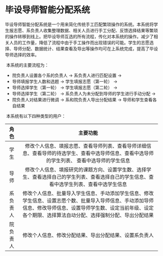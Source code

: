 # 毕设导师智能分配系统

  毕设导师智能分配系统是一个用来简化传统手工匹配繁琐操作的系统。本系统将学生报志愿、系负责人收集整理数据、相关人员进行手工分配、反馈选择结果等繁琐的操作转移到线上。把毕设导师互选的所有流程，传化对本系统的操作。减少了相关人员的工作量，降低了流程中由于手工操作而出现错误的可能。学生的志愿选择、导师分配、数据统计、结果查看及导出等操作均可在上系统完成，提高了毕设导师选择的效率。


​	本系统的主要流程为：

- 院负责人设置各个系的负责人 -> 系负责人进行匹配设置 -> 
- 导师填报学生人数和选题 -> 学生填报志愿（第一轮） -> 
- 导师选择学生（第一轮） -> 学生填报志愿（第二轮） -> 
- 导师选择学生（第二轮） -> 系负责人为未分配到导师的学生进行手动分配 -> 
- 院负责人对结果进行微调 -> 系和院负责人导出分配结果 -> 导师和学生查看各自结果

​	本系统有以下四种类型的用户：

|  角色  |                   主要功能                   |
| :--: | :--------------------------------------: |
|  学生  | 修改个人信息、填报志愿、查看导师列表、查看导师详细信息、查看导师的待选学生、查看中选导师信息、查看中选导师的学生列表、	查看中选导师的学生信息 |
|  导师  | 修改个人信息、填报研究的课题方向、设置学生数、选择学生、查看选择自己的学生列表、查看选择自己的学生信息、查看中选学生列表、查看中选学生信息 |
| 系负责人 | 修改个人信息、批量导入学生信息、手动添加学生信息、修改学生信息、设置志愿个数、批量导入导师信息、手动添加导师信息、修改导师信息、设置导师学生数、设定当前年级、设定各个期限、选择算法自动分配、选择强制分配、导出分配结果 |
| 院负责人 |       修改个人信息、修改分配结果、导出分配结果、设置系负责人        |

